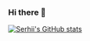 ### Hi there 👋


[![Serhii's GitHub stats](https://github-readme-stats.vercel.app/api?username=serhiiyasenev)](https://github.com/serhiiyasenev/github-readme-stats)

